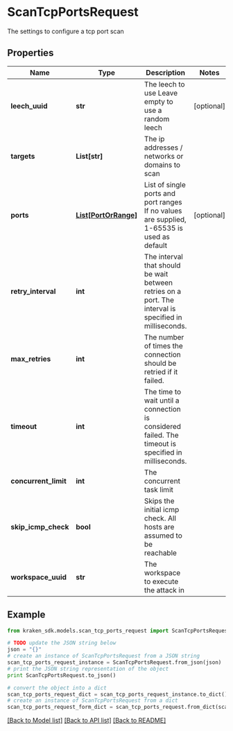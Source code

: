 # ScanTcpPortsRequest

The settings to configure a tcp port scan

## Properties
Name | Type | Description | Notes
------------ | ------------- | ------------- | -------------
**leech_uuid** | **str** | The leech to use  Leave empty to use a random leech | [optional] 
**targets** | **List[str]** | The ip addresses / networks or domains to scan | 
**ports** | [**List[PortOrRange]**](PortOrRange.md) | List of single ports and port ranges  If no values are supplied, 1-65535 is used as default | [optional] 
**retry_interval** | **int** | The interval that should be wait between retries on a port.  The interval is specified in milliseconds. | 
**max_retries** | **int** | The number of times the connection should be retried if it failed. | 
**timeout** | **int** | The time to wait until a connection is considered failed.  The timeout is specified in milliseconds. | 
**concurrent_limit** | **int** | The concurrent task limit | 
**skip_icmp_check** | **bool** | Skips the initial icmp check.  All hosts are assumed to be reachable | 
**workspace_uuid** | **str** | The workspace to execute the attack in | 

## Example

```python
from kraken_sdk.models.scan_tcp_ports_request import ScanTcpPortsRequest

# TODO update the JSON string below
json = "{}"
# create an instance of ScanTcpPortsRequest from a JSON string
scan_tcp_ports_request_instance = ScanTcpPortsRequest.from_json(json)
# print the JSON string representation of the object
print ScanTcpPortsRequest.to_json()

# convert the object into a dict
scan_tcp_ports_request_dict = scan_tcp_ports_request_instance.to_dict()
# create an instance of ScanTcpPortsRequest from a dict
scan_tcp_ports_request_form_dict = scan_tcp_ports_request.from_dict(scan_tcp_ports_request_dict)
```
[[Back to Model list]](../README.md#documentation-for-models) [[Back to API list]](../README.md#documentation-for-api-endpoints) [[Back to README]](../README.md)


